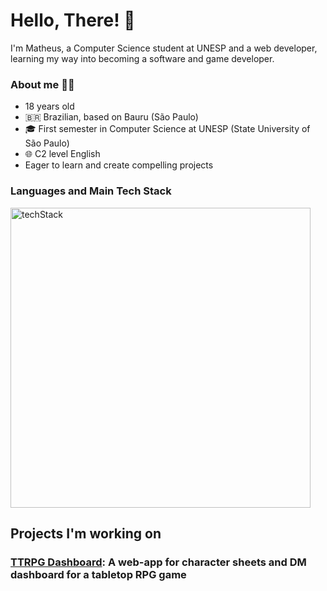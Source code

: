 # Hello, There! 👋

I'm Matheus, a Computer Science student at UNESP and a web developer, learning my way into becoming a software and game developer.

### About me 👨‍💻
- 18 years old
- 🇧🇷 Brazilian, based on Bauru (São Paulo)
- 🎓 First semester in Computer Science at UNESP (State University of São Paulo)
- 🌐 C2 level English
- Eager to learn and create compelling projects

### Languages and Main Tech Stack
<img width="480" alt="techStack" src="https://github.com/user-attachments/assets/8d0343a7-640e-4bb3-9b80-fd3ce55ea366" />

## Projects I'm working on

### [TTRPG Dashboard](github.com/mathxvs/rpg-dashboard): A web-app for character sheets and DM dashboard for a tabletop RPG game
